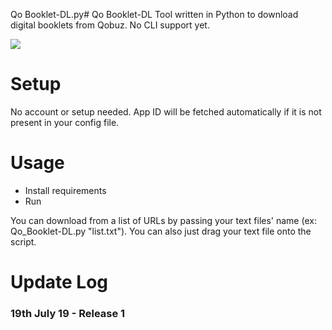 Qo Booklet-DL.py# Qo Booklet-DL
Tool written in Python to download digital booklets from Qobuz. No CLI support yet.

![](https://thoas.feralhosting.com/sorrow/Qobuz-DL/bklet.jpg)

# Setup
No account or setup needed. App ID will be fetched automatically if it is not present in your config file.

# Usage
- Install requirements
- Run

You can download from a list of URLs by passing your text files' name (ex: Qo_Booklet-DL.py "list.txt"). You can also just drag your text file onto the script.

# Update Log #
### 19th July 19 - Release 1 ###
